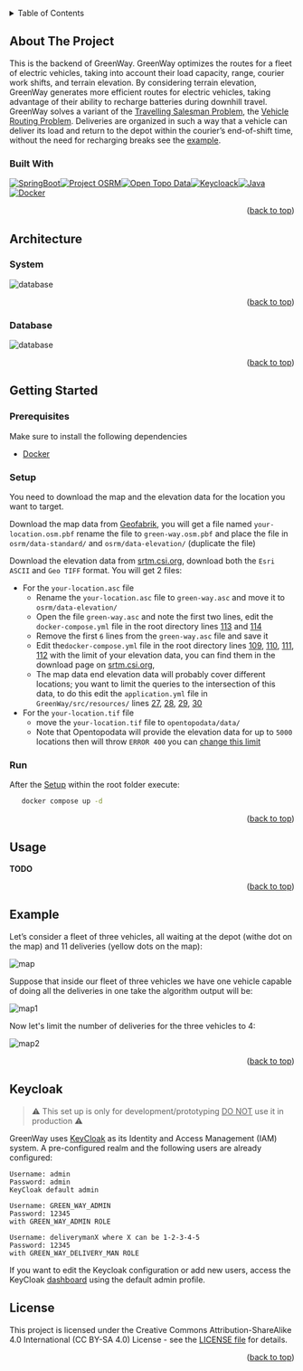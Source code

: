 <a name="readme-top"></a>

<div>
<details>
  <summary>Table of Contents</summary>
  <ol>
    <li>
      <a href="#about-the-project">About The Project</a>
      <ul>
        <li><a href="#built-with">Built With</a></li>
      </ul>
    </li>
    <li>
     <a href="#architecture">Architecture</a>
      <ul>
        <li><a href="#system">System</a></li>
        <li><a href="#database">Database</a></li>
      </ul>
    </li>
    <li>
      <a href="#getting-started">Getting Started</a>
      <ul>
        <li><a href="#prerequisites">Prerequisites</a></li>
        <li><a href="#setup">Setup</a></li>
        <li><a href="#run">Run</a></li>
      </ul>
    </li>
    <li><a href="#usage">Usage</a></li>
    <li><a href="#example">Example</a></li>
    <li><a href="#keycloak">Keycloak</a></li>
    <li>
     <a href="#license">License</a>
    </li>
  </ol>
</details>

<!-- ABOUT THE PROJECT -->
## About The Project

This is the backend of GreenWay. GreenWay optimizes the routes for a fleet of electric vehicles, taking into account their load capacity, range, courier work shifts, and terrain elevation. By considering terrain elevation, GreenWay generates more efficient routes for electric vehicles, taking advantage of their ability to recharge batteries during downhill travel. GreenWay solves a variant of the [Travelling Salesman Problem](https://en.wikipedia.org/wiki/Travelling_salesman_problem), the [Vehicle Routing Problem](https://en.wikipedia.org/wiki/Vehicle_routing_problem). Deliveries are organized in such a way that a vehicle can deliver its load and return to the depot within the courier’s end-of-shift time, without the need for recharging breaks see the [example](https://github.com/Redy1908/GreenWay-Backend?tab=readme-ov-file#example).

### Built With

[![SpringBoot][SpringBoot]][SpringBoot-url][![Project OSRM][ProjectOSRM]][ProjectOSRM-url][![Open Topo Data][OpenTopoData]][OpenTopoData-url][![Keycloack][Keycloack]][Keycloack-url][![Java][Java]][Java-url][![Docker][Docker]][Docker-url]

<p align="right">(<a href="#readme-top">back to top</a>)</p>

<!-- Design -->
## Architecture

### System

<img src="images/System.png" alt="database">

<p align="right">(<a href="#readme-top">back to top</a>)</p>

### Database

<img src="images/GreenWayDB.png" alt="database">

<p align="right">(<a href="#readme-top">back to top</a>)</p>

<!-- GETTING STARTED -->
## Getting Started

### Prerequisites

Make sure to install the following dependencies

* [Docker](https://docs.docker.com/desktop/)

### Setup

You need to download the map and the elevation data for the location you want to target.

Download the map data from [Geofabrik](https://www.geofabrik.de/), 
you will get a file named `your-location.osm.pbf` rename the file to `green-way.osm.pbf`
and place the file in `osrm/data-standard/` and `osrm/data-elevation/` (duplicate the file)

Download the elevation data from [srtm.csi.org](https://srtm.csi.cgiar.org/srtmdata/),
download both the `Esri ASCII` and `Geo TIFF` format.
You will get 2 files:
   - For the `your-location.asc` file 
     - Rename the `your-location.asc` file to `green-way.asc` and move it to `osrm/data-elevation/`
     - Open the file `green-way.asc` and note the first two lines, edit the `docker-compose.yml` file in the root directory lines [113][Github-url-17] and [114][Github-url-18]
     - Remove the first `6` lines from the `green-way.asc` file and save it
     - Edit the`docker-compose.yml` file in the root directory lines [109][Github-url-9], [110][Github-url-10], [111][Github-url-11], [112][Github-url-12] with the limit of your elevation data, you can find them in the download page on [srtm.csi.org](https://srtm.csi.cgiar.org/srtmdata/), 
     - The map data end elevation data will probably cover different locations;
       you want to limit the queries to the intersection of this data, 
       to do this edit the `application.yml` file in `GreenWay/src/resources/` lines [27][Github-url-13], [28][Github-url-14], [29][Github-url-15], [30][Github-url-16] 
   - For the `your-location.tif` file
     - move the `your-location.tif` file to `opentopodata/data/`
     - Note that Opentopodata will provide the elevation data for up to `5000` locations then will throw `ERROR 400` you can [change this limit][Github-url-8]

### Run

After the [Setup](https://github.com/Redy1908/GreenWay-Backend?tab=readme-ov-file#setup) within the root folder execute:

```cmd
   docker compose up -d
```

<p align="right">(<a href="#readme-top">back to top</a>)</p>

<!-- USAGE EXAMPLES -->
## Usage

**TODO**

<p align="right">(<a href="#readme-top">back to top</a>)</p>

## Example

Let’s consider a fleet of three vehicles, all waiting at the depot (withe dot on the map) and 11 deliveries
(yellow dots on the map):

<img src="images/map.png" alt="map">

Suppose that inside our fleet of three vehicles we have one vehicle capable of doing all the deliveries in one take
the algorithm output will be:

<img src="images/map1.png" alt="map1">

Now let's limit the number of deliveries for the three vehicles to 4:

<img src="images/map3.png" alt="map2">

<p align="right">(<a href="#readme-top">back to top</a>)</p>

## Keycloak

> :warning: This set up is only for development/prototyping <u>DO NOT</u> use it in production :warning:

GreenWay uses [KeyCloak](https://www.keycloak.org/) as its Identity and Access Management (IAM) system.
A pre-configured realm and the following users are already configured:

```
Username: admin
Password: admin
KeyCloak default admin
```
```
Username: GREEN_WAY_ADMIN
Password: 12345
with GREEN_WAY_ADMIN ROLE
```
```
Username: deliverymanX where X can be 1-2-3-4-5
Password: 12345
with GREEN_WAY_DELIVERY_MAN ROLE
```

If you want to edit the Keycloak configuration or add new users, access the
KeyCloak [dashboard](http://localhost:8090/) using the default admin profile.

## License

This project is licensed under the Creative Commons Attribution-ShareAlike 4.0 International (CC BY-SA 4.0) License - see the [LICENSE file](https://github.com/Redy1908/GreenWay-Backend/blob/main/LICENSE) for details.

<p align="right">(<a href="#readme-top">back to top</a>)</p>
</div>


[SpringBoot]: https://img.shields.io/badge/SpringBoot-6DB33F?style=for-the-badge&logo=Spring&logoColor=white
[SpringBoot-url]: https://spring.io/projects/spring-boot
[ProjectOSRM]: https://img.shields.io/badge/Project_OSRM-black?style=for-the-badge&logo=openstreetmap&logoColor=6DB33F
[ProjectOSRM-url]: https://project-osrm.org/
[Docker]: https://img.shields.io/badge/Docker-2496ED?style=for-the-badge&logo=docker&logoColor=white
[Docker-url]: https://www.docker.com/
[Java]:https://img.shields.io/badge/Java-ED8B00?style=for-the-badge&logo=openjdk&logoColor=white
[Java-url]:https://www.oracle.com/it/java/technologies/downloads/
[Keycloack]:https://img.shields.io/badge/Keycloak-purple?style=for-the-badge&logo=keycloak&logoColor=FFFFFF
[Keycloack-url]: https://www.keycloak.org/
[OpenTopoData]: https://img.shields.io/badge/Open_Topo_Data-blue?style=for-the-badge
[OpenTopoData-url]: https://www.opentopodata.org/

[Github-url-1]: https://github.com/Redy1908/GreenWay-Backend/blob/a669dbe472d8ff0ce111a6f76280de9bd6a24f0e/osrm/Dockerfile-osrm-elevation#L6
[Github-url-2]: https://github.com/Redy1908/GreenWay-Backend/blob/a669dbe472d8ff0ce111a6f76280de9bd6a24f0e/GreenWay/src/main/resources/application.yml#L27
[Github-url-3]: https://github.com/Redy1908/GreenWay-Backend/blob/a669dbe472d8ff0ce111a6f76280de9bd6a24f0e/GreenWay/src/main/resources/application.yml#L28
[Github-url-4]: https://github.com/Redy1908/GreenWay-Backend/blob/a669dbe472d8ff0ce111a6f76280de9bd6a24f0e/GreenWay/src/main/resources/application.yml#L29
[Github-url-5]: https://github.com/Redy1908/GreenWay-Backend/blob/a669dbe472d8ff0ce111a6f76280de9bd6a24f0e/GreenWay/src/main/resources/application.yml#L30
[Github-url-6]: https://github.com/Redy1908/GreenWay-Backend/blob/a669dbe472d8ff0ce111a6f76280de9bd6a24f0e/docker-compose.yml#L65
[Github-url-7]: https://github.com/Redy1908/GreenWay-Backend/blob/a669dbe472d8ff0ce111a6f76280de9bd6a24f0e/GreenWay/pom.xml#L132C1-L132C26
[Github-url-8]: https://github.com/Redy1908/GreenWay-Backend/blob/a47ae71ee16a85db0d704b584f9cbfb288b84ad7/opentopodata/config.yaml#L2
[Github-url-9]: https://github.com/Redy1908/GreenWay-Backend/blob/9112e40020df8c6a8be55ab98fa40bc4517404df/docker-compose.yml#L109
[Github-url-10]: https://github.com/Redy1908/GreenWay-Backend/blob/9112e40020df8c6a8be55ab98fa40bc4517404df/docker-compose.yml#L110
[Github-url-11]: https://github.com/Redy1908/GreenWay-Backend/blob/9112e40020df8c6a8be55ab98fa40bc4517404df/docker-compose.yml#L111
[Github-url-12]: https://github.com/Redy1908/GreenWay-Backend/blob/9112e40020df8c6a8be55ab98fa40bc4517404df/docker-compose.yml#L112
[Github-url-13]: https://github.com/Redy1908/GreenWay-Backend/blob/9112e40020df8c6a8be55ab98fa40bc4517404df/GreenWay/src/main/resources/application.yml#L27
[Github-url-14]: https://github.com/Redy1908/GreenWay-Backend/blob/9112e40020df8c6a8be55ab98fa40bc4517404df/GreenWay/src/main/resources/application.yml#L28
[Github-url-15]: https://github.com/Redy1908/GreenWay-Backend/blob/9112e40020df8c6a8be55ab98fa40bc4517404df/GreenWay/src/main/resources/application.yml#L29
[Github-url-16]: https://github.com/Redy1908/GreenWay-Backend/blob/9112e40020df8c6a8be55ab98fa40bc4517404df/GreenWay/src/main/resources/application.yml#L30
[Github-url-17]: https://github.com/Redy1908/GreenWay-Backend/blob/9112e40020df8c6a8be55ab98fa40bc4517404df/docker-compose.yml#L113
[Github-url-18]: https://github.com/Redy1908/GreenWay-Backend/blob/9112e40020df8c6a8be55ab98fa40bc4517404df/docker-compose.yml#L114
